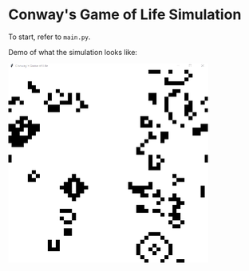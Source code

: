 
# Conway's Game of Life Simulation

To start, refer to `main.py`.

Demo of what the simulation looks like:

<img src="demo/demo.gif" width="400" height="400">
